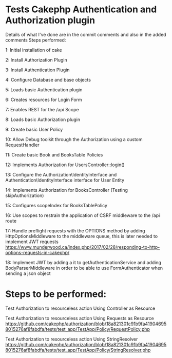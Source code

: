 # Tests Cakephp Authentication and Authorization plugin

Details of what I've done are in the commit comments and also in the added comments
Steps performed:

1: Initial installation of cake

2: Install Authorization Plugin

3: Install Authentication Plugin

4: Configure Database and base objects

5: Loads basic Authentication plugin

6: Creates resources for Login Form

7: Enables REST for the /api Scope

8: Loads basic Authorization plugin

9: Create basic User Policy

10: Allow Debug toolkit through the Authorization using a custom RequestHandler

11: Create basic Book and BooksTable Policies

12: Implements Authorization for UsersController::login()

13: Configure the Authorization\IdentityInterface and Authentication\IdentityInterface interface for User Entity

14: Implements Authorization for BooksController (Testing skipAuthorization)

15: Configures scopeIndex for BooksTablePolicy

16: Use scopes to restrain the application of CSRF middleware to the /api route

17: Handle preflight requests with the OPTIONS method by adding HttpOptionsMiddleware to the middleware queue, this is later needed to implement JWT requests
https://www.munderwood.ca/index.php/2017/02/28/responding-to-http-options-requests-in-cakephp/

18: Implement JWT by adding a it to getAuthenticationService and adding BodyParserMiddleware in order to be able to use FormAuthenticator when sending a json object

# Steps to be performed:

Test Authorization to resourceless action Using Controller as Resource

Test Authorization to resourceless action Using Requests as Resource
https://github.com/cakephp/authorization/blob/18a821301c91b9fa419046958015276af8fabdfa/tests/test_app/TestApp/Policy/RequestPolicy.php

Test Authorization to resourceless action Using StringResolver
https://github.com/cakephp/authorization/blob/18a821301c91b9fa419046958015276af8fabdfa/tests/test_app/TestApp/Policy/StringResolver.php
